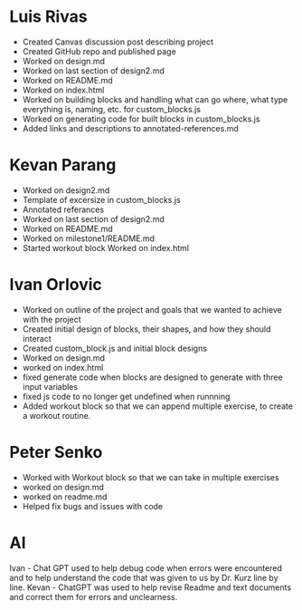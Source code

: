 # Luis Rivas
- Created Canvas discussion post describing project
- Created GitHub repo and published page
- Worked on design.md
- Worked on last section of design2.md
- Worked on README.md
- Worked on index.html
- Worked on building blocks and handling what can go where, what type everything is, naming, etc. for custom_blocks.js
- Worked on generating code for built blocks in custom_blocks.js
- Added links and descriptions to annotated-references.md
# Kevan Parang
- Worked on design2.md
- Template of excersize in custom_blocks.js
- Annotated referances
- Worked on last section of design2.md
- Worked on README.md
- Worked on milestone1/README.md
- Started workout block
Worked on index.html
# Ivan Orlovic
- Worked on outline of the project and goals that we wanted to achieve with the project
- Created initial design of blocks, their shapes, and how they should interact
- Created custom_block.js and initial block designs
- Worked on design.md
- worked on index.html
- fixed generate code when blocks are designed to generate with three input variables
- fixed js code to no longer get undefined when runnning
- Added workout block so that we can append multiple exercise, to create a workout routine.
# Peter Senko
- Worked with Workout block so that we can take in multiple exercises
- worked on design.md
- worked on readme.md
- Helped fix bugs and issues with code

# AI
Ivan - Chat GPT used to help debug code when errors were encountered and to help understand the code that was given to us by Dr. Kurz line by line.
Kevan - ChatGPT was used to help revise Readme and text documents and correct them for errors and unclearness.
